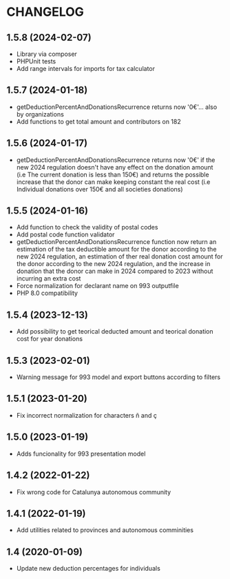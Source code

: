 # CHANGELOG

## 1.5.8 (2024-02-07)
- Library via composer
- PHPUnit tests
- Add range intervals for imports for tax calculator

## 1.5.7 (2024-01-18)
- getDeductionPercentAndDonationsRecurrence returns now '0€'... also by organizations
- Add functions to get total amount and contributors on 182

## 1.5.6 (2024-01-17)
- getDeductionPercentAndDonationsRecurrence returns now '0€' if the new 2024 regulation doesn't have
any effect on the donation amount (i.e The current donation is less than 150€) and returns the possible increase that the donor can make keeping constant the real cost (i.e Individual donations over 150€ and all societies donations)

## 1.5.5 (2024-01-16)
- Add function to check the validity of postal codes
- Add postal code function validator
- getDeductionPercentAndDonationsRecurrence function now return an estimation of the tax deductible amount for the donor according to the new 2024 regulation, an estimation of ther real donation cost amount for the donor according to the new 2024 regulation, and the increase in donation that the donor can make in 2024 compared to 2023 without incurring an extra cost
- Force normalization for declarant name on 993 outputfile
- PHP 8.0 compatibility

## 1.5.4 (2023-12-13)
- Add possibility to get teorical deducted amount and teorical donation cost for year donations

## 1.5.3 (2023-02-01)
- Warning message for 993 model and export buttons according to filters

## 1.5.1 (2023-01-20)
- Fix incorrect normalization for characters ñ and ç

## 1.5.0 (2023-01-19)
- Adds funcionality for 993 presentation model

## 1.4.2 (2022-01-22)
- Fix wrong code for Catalunya autonomous community

## 1.4.1 (2022-01-19)
- Add utilities related to provinces and autonomous comminities

## 1.4 (2020-01-09)
- Update new deduction percentages for individuals
